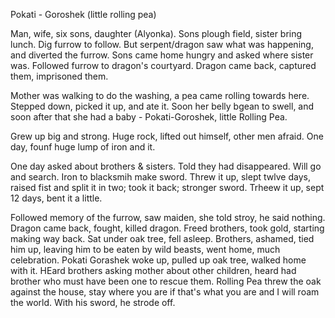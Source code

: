 Pokati - Goroshek (little rolling pea)

Man, wife, six sons, daughter (Alyonka). Sons plough field, sister bring lunch. Dig furrow to follow. But serpent/dragon saw what was happening, and diverted the furrow. Sons came home hungry and asked where sister was. Followed furrow to dragon's courtyard. Dragon came back, captured them, imprisoned them.

Mother was walking to do the washing, a pea came rolling towards here. Stepped down, picked it up, and ate it. Soon her belly bgean to swell, and soon after that she had a baby - Pokati-Goroshek, little Rolling Pea.

Grew up big and strong. Huge rock, lifted out himself, other men afraid. One day, founf huge lump of iron and it.

One day asked about brothers & sisters. Told they had disappeared. Will go and search. Iron to blacksmih make sword. Threw it up, slept twlve days, raised fist and split it in two; took it back; stronger sword. Trheew it up, sept 12 days, bent it a little.

Followed memory of the furrow, saw maiden, she told stroy, he said nothing. Dragon came back, fought, killed dragon. Freed brothers, took gold, starting making way back. Sat under oak tree, fell asleep. Brothers, ashamed, tied him up, leaving him to be eaten by wild beasts, went home, much celebration. Pokati Gorashek woke up, pulled up oak tree, walked home with it. HEard brothers asking mother about other children, heard had brother who must have been one to rescue them. Rolling Pea threw the oak against the house,  stay where you are if that's what you are and I will roam the world. With his sword, he strode off.
